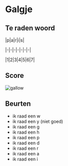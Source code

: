 # Galgje

## Te raden woord

|p|a|r|i|s|

|-|-|-|-|-|-|-|

|1|2|3|4|5|6|7|

## Score
![gallow](./images/2.png)

## Beurten
* ik raad een w
* ik raad een y (niet goed)
* ik raad een g
* ik raad een h
* ik raad een p
* ik raad een d
* ik raad een r
* ik raad een a
* ik raad een i

